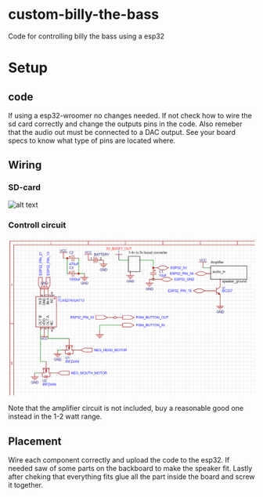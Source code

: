 # custom-billy-the-bass
Code for controlling billy the bass using a esp32

# Setup
## code
If using a esp32-wroomer no changes needed.
If not check how to wire the sd card correctly and change the outputs pins in the code.
Also remeber that the audio out must be connected to a DAC output.
See your board specs to know what type of pins are located where. 

## Wiring
### SD-card
![alt text](https://alexlubbock.com/images/esp32-sd-card-wiring.jpg)

### Controll circuit
![alt text](https://github.com/leonZtiger/custom-billy-the-bass/blob/main/Screenshot.png?raw=true)

Note that the amplifier circuit is not included, buy a reasonable good one instead in the 1-2 watt range.

## Placement
Wire each component correctly and upload the code to the esp32.
If needed saw of some parts on the backboard to make the speaker fit.
Lastly after cheking that everything fits glue all the part inside the board and screw it together.

